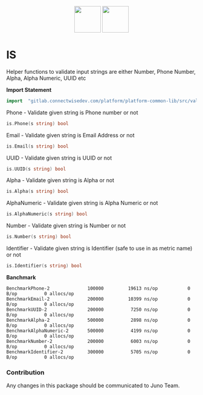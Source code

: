 <p align="center">
<img height=70px src="docs/images/continuum-logo.png">
<img height=70px src="docs/images/Go-Logo_Blue.png">
</p>

# IS

Helper functions to validate input strings are either Number, Phone Number, Alpha, Alpha Numeric, UUID etc 

**Import Statement**

```go
import	"gitlab.connectwisedev.com/platform/platform-common-lib/src/validate/is"
```

Phone - Validate given string is Phone number or not

```go
is.Phone(s string) bool
```

Email - Validate given string is Email Address or not

```go
is.Email(s string) bool
```

UUID - Validate given string is UUID or not

```go
is.UUID(s string) bool
```

Alpha - Validate given string is Alpha or not

```go
is.Alpha(s string) bool
```

AlphaNumeric - Validate given string is Alpha Numeric or not

```go
is.AlphaNumeric(s string) bool
```

Number - Validate given string is Number or not

```go
is.Number(s string) bool
```

Identifier - Validate given string is Identifier (safe to use in as metric name) or not

```go
is.Identifier(s string) bool
```

**Banchmark**

```
BenchmarkPhone-2          	  100000	     19613 ns/op	       0 B/op	       0 allocs/op
BenchmarkEmail-2          	  200000	     10399 ns/op	       0 B/op	       0 allocs/op
BenchmarkUUID-2           	  200000	      7250 ns/op	       0 B/op	       0 allocs/op
BenchmarkAlpha-2          	  500000	      2898 ns/op	       0 B/op	       0 allocs/op
BenchmarkAlphaNumeric-2   	  500000	      4199 ns/op	       0 B/op	       0 allocs/op
BenchmarkNumber-2         	  200000	      6003 ns/op	       0 B/op	       0 allocs/op
BenchmarkIdentifier-2     	  300000	      5705 ns/op	       0 B/op	       0 allocs/op
```

### Contribution

Any changes in this package should be communicated to Juno Team.
